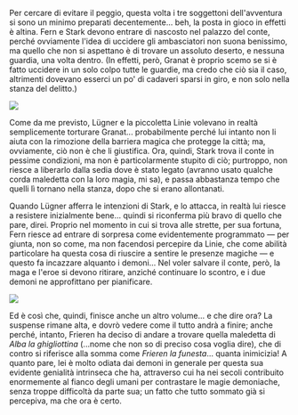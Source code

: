 <!--t Frieren - Capitolo 17 t-->
<!--d Per cercare di evitare il peggio, questa volta i tre soggettoni dell&#039;avventura si sono effettivamente preparati decentemente... d-->
<!--tag Random tag-->

Per cercare di evitare il peggio, questa volta i tre soggettoni dell'avventura si sono un minimo preparati decentemente... beh, la posta in gioco in effetti è altina. Fern e Stark devono entrare di nascosto nel palazzo del conte, perché ovviamente l'idea di uccidere gli ambasciatori non suona benissimo, ma quello che non si aspettano è di trovare un assoluto deserto, e nessuna guardia, una volta dentro. (In effetti, però, Granat è proprio scemo se si è fatto uccidere in un solo colpo tutte le guardie, ma credo che ciò sia il caso, altrimenti dovevano esserci un po' di cadaveri sparsi in giro, e non solo nella stanza del delitto.)

![](https://stuff.octt.eu.org/content/images/20251017192508-IMG_20251017_191325-01.jpeg)

Come da me previsto, Lügner e la piccoletta Linie volevano in realtà semplicemente torturare Granat... probabilmente perché lui intanto non li aiuta con la rimozione della barriera magica che protegge la città; ma, ovviamente, ciò non è che li giustifica. Ora, quindi, Stark trova il conte in pessime condizioni, ma non è particolarmente stupito di ciò; purtroppo, non riesce a liberarlo dalla sedia dove è stato legato (avranno usato qualche corda maledetta con la loro magia, mi sa), e passa abbastanza tempo che quelli lì tornano nella stanza, dopo che si erano allontanati.

Quando Lügner afferra le intenzioni di Stark, e lo attacca, in realtà lui riesce a resistere inizialmente bene... quindi si riconferma più bravo di quello che pare, direi. Proprio nel momento in cui si trova alle strette, per sua fortuna, Fern riesce ad entrare di sorpresa come evidentemente programmato — per giunta, non so come, ma non facendosi percepire da Linie, che come abilità particolare ha questa cosa di riuscire a sentire le presenze magiche — e questo fa incazzare alquanto i demoni... Nel voler salvare il conte, però, la maga e l'eroe si devono ritirare, anziché continuare lo scontro, e i due demoni ne approfittano per pianificare.

![](https://stuff.octt.eu.org/content/images/20251017212238-IMG_20251017_191424-01.jpeg)

Ed è così che, quindi, finisce anche un altro volume... e che dire ora? La suspense rimane alta, e dovrò vedere come il tutto andrà a finire; anche perché, intanto, Frieren ha deciso di andare a trovare quella maledetta di *Alba la ghigliottina* (...nome che non so di preciso cosa voglia dire), che di contro si riferisce alla somma come *Frieren la funesta*... quanta inimicizia! A quanto pare, lei è molto odiata dai demoni in generale per questa sua evidente genialità intrinseca che ha, attraverso cui ha nei secoli contribuito enormemente al fianco degli umani per contrastare le magie demoniache, senza troppe difficoltà da parte sua; un fatto che tutto sommato già si percepiva, ma che ora è certo.